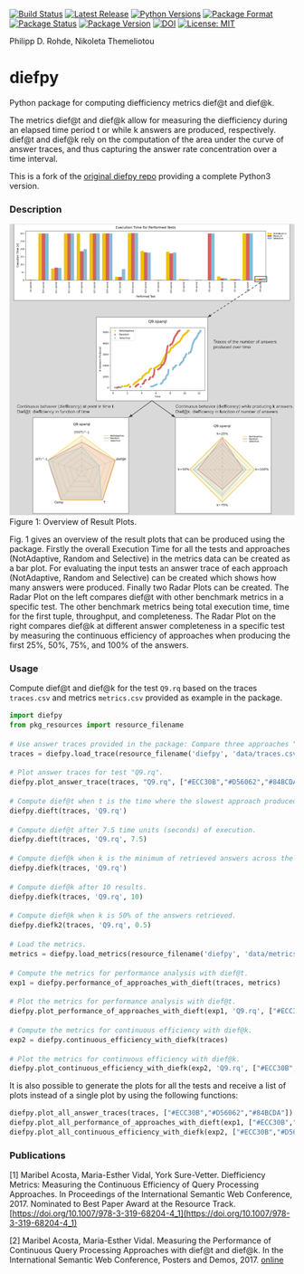 [![Build Status](https://github.com/SDM-TIB/diefpy/actions/workflows/testroutine.yml/badge.svg?branch=master)](https://github.com/SDM-TIB/diefpy/actions/workflows/testroutine.yml)
[![Latest Release](http://img.shields.io/github/release/SDM-TIB/diefpy.svg)](https://github.com/SDM-TIB/diefpy/releases)
[![Python Versions](https://img.shields.io/pypi/pyversions/diefpy)](https://pypi.org/project/diefpy)
[![Package Format](https://img.shields.io/pypi/format/diefpy)](https://pypi.org/project/diefpy)
[![Package Status](https://img.shields.io/pypi/status/diefpy)](https://pypi.org/project/diefpy)
[![Package Version](https://img.shields.io/pypi/v/diefpy)](https://pypi.org/project/diefpy)
[![DOI](https://zenodo.org/badge/DOI/10.5281/zenodo.4973516.svg)](https://doi.org/10.5281/zenodo.4973516)
[![License: MIT](https://img.shields.io/badge/License-MIT-yellow.svg)](LICENSE)

Philipp D. Rohde, Nikoleta Themeliotou
# diefpy

Python package for computing diefficiency metrics dief@t and dief@k.

The metrics dief@t and dief@k allow for measuring the diefficiency during 
an elapsed time period t or while k answers are produced, respectively. 
dief@t and dief@k rely on the computation of the area under the curve of 
answer traces, and thus capturing the answer rate concentration over a time 
interval.

This is a fork of the [original diefpy repo](https://github.com/maribelacosta/diefpy) providing a complete Python3 version.

### Description

![Overview of Result Plots](https://raw.githubusercontent.com/SDM-TIB/diefpy/master/docs/diefpy-overview.png "Overview of Result Plots")
Figure 1: Overview of Result Plots.

Fig. 1 gives an overview of the result plots that can be produced using the package.
Firstly the overall Execution Time for all the tests and approaches (NotAdaptive, Random and Selective) in the metrics
data can be created as a bar plot. 
For evaluating the input tests an answer trace of each approach (NotAdaptive, Random and Selective) can be created which shows how many answers were produced. 
Finally two Radar Plots can be created. The Radar Plot on the left compares dief@t with other benchmark metrics in a specific test. The other benchmark metrics being total execution time, time for the first tuple, throughput, and completeness. 
The Radar Plot on the right compares dief@k at different answer completeness in a specific test by measuring the continuous efficiency of approaches when producing
the first 25%, 50%, 75%, and 100% of the answers.

### Usage 
Compute dief@t and dief@k for the test `Q9.rq` based on the traces `traces.csv` and metrics `metrics.csv` provided as example in the package. 
```python
import diefpy
from pkg_resources import resource_filename

# Use answer traces provided in the package: Compare three approaches "Selective", "Not Adaptive", "Random" when executing the test "Q9.rq".
traces = diefpy.load_trace(resource_filename('diefpy', 'data/traces.csv')) 

# Plot answer traces for test "Q9.rq".
diefpy.plot_answer_trace(traces, "Q9.rq", ["#ECC30B","#D56062","#84BCDA"]).show()

# Compute dief@t when t is the time where the slowest approach produced the last answer.
diefpy.dieft(traces, 'Q9.rq')

# Compute dief@t after 7.5 time units (seconds) of execution. 
diefpy.dieft(traces, 'Q9.rq', 7.5)

# Compute dief@k when k is the minimum of retrieved answers across the approaches.
diefpy.diefk(traces, 'Q9.rq')

# Compute dief@k after 10 results.
diefpy.diefk(traces, 'Q9.rq', 10)

# Compute dief@k when k is 50% of the answers retrieved.
diefpy.diefk2(traces, 'Q9.rq', 0.5)

# Load the metrics.
metrics = diefpy.load_metrics(resource_filename('diefpy', 'data/metrics.csv'))

# Compute the metrics for performance analysis with dief@t.
exp1 = diefpy.performance_of_approaches_with_dieft(traces, metrics)

# Plot the metrics for performance analysis with dief@t.
diefpy.plot_performance_of_approaches_with_dieft(exp1, 'Q9.rq', ["#ECC30B","#D56062","#84BCDA"]).show()

# Compute the metrics for continuous efficiency with dief@k.
exp2 = diefpy.continuous_efficiency_with_diefk(traces)

# Plot the metrics for continuous efficiency with dief@k.
diefpy.plot_continuous_efficiency_with_diefk(exp2, 'Q9.rq', ["#ECC30B","#D56062","#84BCDA"]).show()
```

It is also possible to generate the plots for all the tests and receive a list of plots instead of a single plot by using the following functions:
```python
diefpy.plot_all_answer_traces(traces, ["#ECC30B","#D56062","#84BCDA"])
diefpy.plot_all_performance_of_approaches_with_dieft(exp1, ["#ECC30B","#D56062","#84BCDA"])
diefpy.plot_all_continuous_efficiency_with_diefk(exp2, ["#ECC30B","#D56062","#84BCDA"])
```

### Publications
[1] Maribel Acosta, Maria-Esther Vidal, York Sure-Vetter. Diefficiency Metrics: Measuring the Continuous Efficiency of Query Processing Approaches. In Proceedings of the International Semantic Web Conference, 2017. Nominated to Best Paper Award at the Resource Track. [https://doi.org/10.1007/978-3-319-68204-4_1](https://doi.org/10.1007/978-3-319-68204-4_1)

[2] Maribel Acosta, Maria-Esther Vidal. Measuring the Performance of Continuous Query Processing Approaches with dief@t and dief@k. In  the International Semantic Web Conference, Posters and Demos, 2017. [online](https://iswc2017.ai.wu.ac.at/wp-content/uploads/papers/PostersDemos/paper602.pdf)
